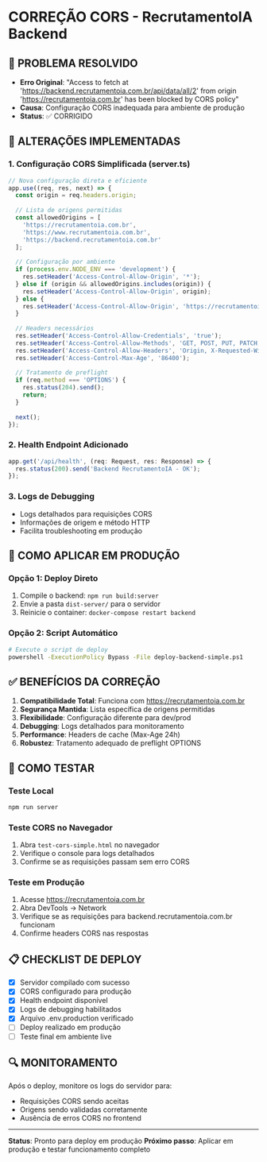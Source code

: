# CORREÇÃO CORS - RecrutamentoIA Backend

## 🎯 PROBLEMA RESOLVIDO
- **Erro Original**: "Access to fetch at 'https://backend.recrutamentoia.com.br/api/data/all/2' from origin 'https://recrutamentoia.com.br' has been blocked by CORS policy"
- **Causa**: Configuração CORS inadequada para ambiente de produção
- **Status**: ✅ CORRIGIDO

## 🔧 ALTERAÇÕES IMPLEMENTADAS

### 1. Configuração CORS Simplificada (server.ts)
```typescript
// Nova configuração direta e eficiente
app.use((req, res, next) => {
  const origin = req.headers.origin;
  
  // Lista de origens permitidas
  const allowedOrigins = [
    'https://recrutamentoia.com.br',
    'https://www.recrutamentoia.com.br', 
    'https://backend.recrutamentoia.com.br'
  ];
  
  // Configuração por ambiente
  if (process.env.NODE_ENV === 'development') {
    res.setHeader('Access-Control-Allow-Origin', '*');
  } else if (origin && allowedOrigins.includes(origin)) {
    res.setHeader('Access-Control-Allow-Origin', origin);
  } else {
    res.setHeader('Access-Control-Allow-Origin', 'https://recrutamentoia.com.br');
  }
  
  // Headers necessários
  res.setHeader('Access-Control-Allow-Credentials', 'true');
  res.setHeader('Access-Control-Allow-Methods', 'GET, POST, PUT, PATCH, DELETE, OPTIONS');
  res.setHeader('Access-Control-Allow-Headers', 'Origin, X-Requested-With, Content-Type, Accept, Authorization, x-user-id');
  res.setHeader('Access-Control-Max-Age', '86400');
  
  // Tratamento de preflight
  if (req.method === 'OPTIONS') {
    res.status(204).send();
    return;
  }
  
  next();
});
```

### 2. Health Endpoint Adicionado
```typescript
app.get('/api/health', (req: Request, res: Response) => {
  res.status(200).send('Backend RecrutamentoIA - OK');
});
```

### 3. Logs de Debugging
- Logs detalhados para requisições CORS
- Informações de origem e método HTTP
- Facilita troubleshooting em produção

## 🚀 COMO APLICAR EM PRODUÇÃO

### Opção 1: Deploy Direto
1. Compile o backend: `npm run build:server`
2. Envie a pasta `dist-server/` para o servidor
3. Reinicie o container: `docker-compose restart backend`

### Opção 2: Script Automático  
```bash
# Execute o script de deploy
powershell -ExecutionPolicy Bypass -File deploy-backend-simple.ps1
```

## ✅ BENEFÍCIOS DA CORREÇÃO

1. **Compatibilidade Total**: Funciona com https://recrutamentoia.com.br
2. **Segurança Mantida**: Lista específica de origens permitidas
3. **Flexibilidade**: Configuração diferente para dev/prod
4. **Debugging**: Logs detalhados para monitoramento
5. **Performance**: Headers de cache (Max-Age 24h)
6. **Robustez**: Tratamento adequado de preflight OPTIONS

## 🧪 COMO TESTAR

### Teste Local
```bash
npm run server
```

### Teste CORS no Navegador
1. Abra `test-cors-simple.html` no navegador
2. Verifique o console para logs detalhados
3. Confirme se as requisições passam sem erro CORS

### Teste em Produção
1. Acesse https://recrutamentoia.com.br
2. Abra DevTools → Network
3. Verifique se as requisições para backend.recrutamentoia.com.br funcionam
4. Confirme headers CORS nas respostas

## 📋 CHECKLIST DE DEPLOY

- [x] Servidor compilado com sucesso
- [x] CORS configurado para produção
- [x] Health endpoint disponível
- [x] Logs de debugging habilitados
- [x] Arquivo .env.production verificado
- [ ] Deploy realizado em produção
- [ ] Teste final em ambiente live

## 🔍 MONITORAMENTO

Após o deploy, monitore os logs do servidor para:
- Requisições CORS sendo aceitas
- Origens sendo validadas corretamente
- Ausência de erros CORS no frontend

---

**Status**: Pronto para deploy em produção
**Próximo passo**: Aplicar em produção e testar funcionamento completo